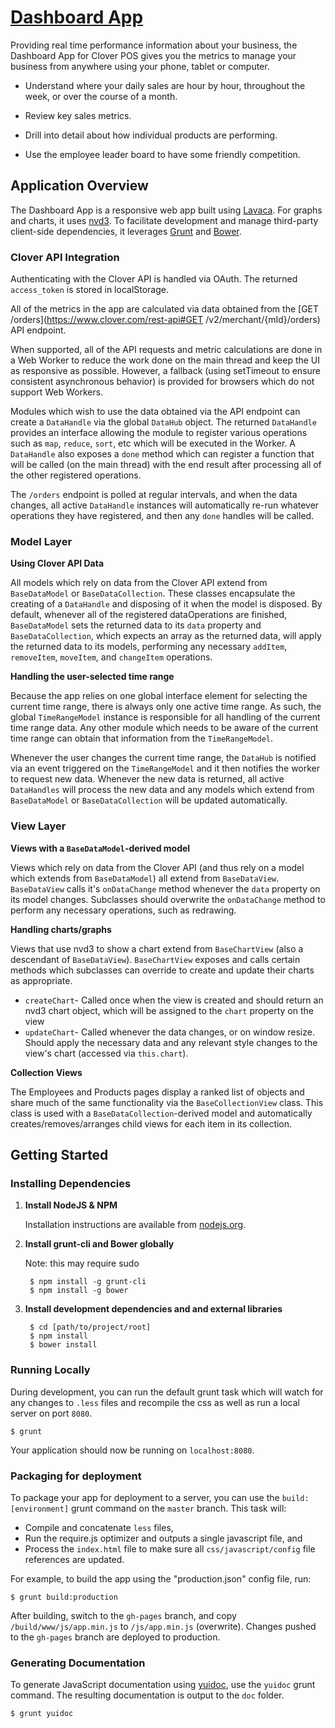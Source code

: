 # [Dashboard App](http://mutualmobile.github.io/clover-reporting)

Providing real time performance information about your business, the Dashboard App for Clover POS gives you the metrics to manage your business from anywhere using your phone, tablet or computer.

- Understand where your daily sales are hour by hour, throughout the week, or over the course of a month.

- Review key sales metrics.

- Drill into detail about how individual products are performing.

- Use the employee leader board to have some friendly competition.


## Application Overview

The Dashboard App is a responsive web app built using [Lavaca](http://getlavaca.com/#/#@0). For graphs and charts, it uses [nvd3](http://nvd3.org/). To facilitate development and manage third-party client-side dependencies, it leverages [Grunt](http://gruntjs.com/) and [Bower](https://github.com/bower/bower).

### Clover API Integration

Authenticating with the Clover API is handled via OAuth. The returned `access_token` is stored in localStorage.

All of the metrics in the app are calculated via data obtained from the [GET /orders](https://www.clover.com/rest-api#GET /v2/merchant/{mId}/orders) API endpoint.

When supported, all of the API requests and metric calculations are done in a Web Worker to reduce the work done on the main thread and keep the UI as responsive as possible. However, a fallback (using setTimeout to ensure consistent asynchronous behavior) is provided for browsers which do not support Web Workers.

Modules which wish to use the data obtained via the API endpoint can create a `DataHandle` via the global `DataHub` object. The returned `DataHandle` provides an interface allowing the module to register various operations such as `map`, `reduce`, `sort`, etc which will be executed in the Worker. A `DataHandle` also exposes a `done` method which can register a function that will be called (on the main thread) with the end result after processing all of the other registered operations.

The `/orders` endpoint is polled at regular intervals, and when the data changes, all active `DataHandle` instances will automatically re-run whatever operations they have registered, and then any `done` handles will be called.

### Model Layer

__Using Clover API Data__

All models which rely on data from the Clover API extend from `BaseDataModel` or `BaseDataCollection`. These classes encapsulate the creating of a `DataHandle` and disposing of it when the model is disposed. By default, whenever all of the registered dataOperations are finished, `BaseDataModel` sets the returned data to its `data` property and `BaseDataCollection`, which expects an array as the returned data, will apply the returned data to its models, performing any necessary `addItem`, `removeItem`, `moveItem`, and `changeItem` operations.

__Handling the user-selected time range__

Because the app relies on one global interface element for selecting the current time range, there is always only one active time range. As such, the global `TimeRangeModel` instance is responsible for all handling of the current time range data. Any other module which needs to be aware of the current time range can obtain that information from the `TimeRangeModel`.

Whenever the user changes the current time range, the `DataHub` is notified via an event triggered on the `TimeRangeModel` and it then notifies the worker to request new data. Whenever the new data is returned, all active `DataHandles` will process the new data and any models which extend from `BaseDataModel` or `BaseDataCollection` will be updated automatically.

### View Layer

__Views with a `BaseDataModel`-derived model__

Views which rely on data from the Clover API (and thus rely on a model which extends from `BaseDataModel`) all extend from `BaseDataView`. `BaseDataView` calls it's `onDataChange` method whenever the `data` property on its model changes. Subclasses should overwrite the `onDataChange` method to perform any necessary operations, such as redrawing.

__Handling charts/graphs__

Views that use nvd3 to show a chart extend from `BaseChartView` (also a descendant of `BaseDataView`). `BaseChartView` exposes and calls certain methods which subclasses can override to create and update their charts as appropriate.

 - `createChart`- Called once when the view is created and should return an nvd3 chart object, which will be assigned to the `chart` property on the view
 - `updateChart`- Called whenever the data changes, or on window resize. Should apply the necessary data and any relevant style changes to the view's chart (accessed via `this.chart`).

__Collection Views__

The Employees and Products pages display a ranked list of objects and share much of the same functionality via the `BaseCollectionView` class. This class is used with a `BaseDataCollection`-derived model and  automatically creates/removes/arranges child views for each item in its collection.


## Getting Started

### Installing Dependencies

1. __Install NodeJS & NPM__

    Installation instructions are available from [nodejs.org](http://nodejs.org/).

1. __Install grunt-cli and Bower globally__

    Note: this may require sudo

        $ npm install -g grunt-cli
        $ npm install -g bower

1. __Install development dependencies and and external libraries__

        $ cd [path/to/project/root]
        $ npm install
        $ bower install


### Running Locally

During development, you can run the default grunt task which will watch for any changes to `.less` files and
recompile the css as well as run a local server on port `8080`.

    $ grunt


Your application should now be running on `localhost:8080`.


### Packaging for deployment

To package your app for deployment to a server, you can use the `build:[environment]` grunt command on the `master` branch. This task will:

  - Compile and concatenate `less` files,
  - Run the require.js optimizer and outputs a single javascript file, and
  - Process the `index.html` file to make sure all `css/javascript/config` file references are updated.


For example, to build the app using the "production.json" config file, run:

    $ grunt build:production

After building, switch to the `gh-pages` branch, and copy `/build/www/js/app.min.js` to `/js/app.min.js` (overwrite). Changes pushed to the `gh-pages` branch are deployed to production.

### Generating Documentation

To generate JavaScript documentation using [yuidoc](https://github.com/gruntjs/grunt-contrib-yuidoc), use the `yuidoc` grunt command. The resulting documentation is output to the `doc` folder.

    $ grunt yuidoc
